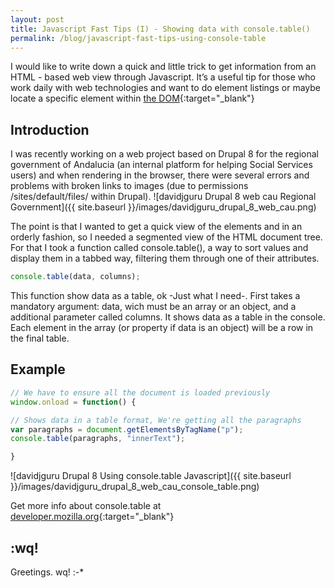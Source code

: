 ```yaml
---
layout: post
title: Javascript Fast Tips (I) - Showing data with console.table()
permalink: /blog/javascript-fast-tips-using-console-table
---
```




I would like to write down a quick and little trick to get information from an HTML - based web view through Javascript. It’s a useful tip for those who work daily with web technologies and want to do element listings or maybe locate a specific element within [the DOM](https://developer.mozilla.org/en-US/docs/Web/API/Document_Object_Model){:target="_blank"}
<!--more-->

## Introduction
I was recently working on a web project based on Drupal 8 for the regional government of Andalucia (an internal platform for helping Social Services users) and when rendering in the browser, there were several errors and problems with broken links to images (due to permissions /sites/default/files/ within Drupal).
![davidjguru Drupal 8 web cau Regional Government]({{ site.baseurl }}/images/davidjguru_drupal_8_web_cau.png)

The point is that I wanted to get a quick view of the elements and in an orderly fashion, so I needed a segmented view of the HTML document tree. For that I took a function called console.table(), a way to sort values and display them in a tabbed way, filtering them through one of their attributes.

```javascript      
console.table(data, columns);
```

This function show data as a table, ok -Just what I need-.
First takes a mandatory argument: data, wich must be an array or an object, and a additional parameter called columns. It shows data as a table in the console. Each element in the array (or property if data is an object) will be a row in the final table.

## Example

```javascript
// We have to ensure all the document is loaded previously
window.onload = function() {

// Shows data in a table format, We're getting all the paragraphs
var paragraphs = document.getElementsByTagName("p");
console.table(paragraphs, "innerText");

}

```
![davidjguru Drupal 8 Using console.table Javascript]({{ site.baseurl }}/images/davidjguru_drupal_8_web_cau_console_table.png)

Get more info about console.table at [developer.mozilla.org](https://developer.mozilla.org/en-US/docs/Web/API/Console/table){:target="_blank"}

## :wq!

Greetings. wq!    :-*

